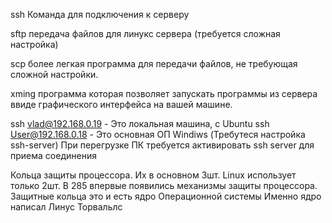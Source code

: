 ssh Команда для подключения к серверу

sftp передача файлов для линукс сервера
	(требуется сложная настройка)
	
scp более легкая программа для передачи файлов,
	не требующая сложной настройки.
	
xming программа которая позволяет запускать программы из сервера
	ввиде графического интерфейса на вашей машине.
	
ssh vlad@192.168.0.19 - Это локальная машина, с Ubuntu
ssh User@192.168.0.18 - Это основная ОП Windiws (Требутеся настройка ssh-server)
			При перегрузке ПК требуется активировать ssh server для
			приема соединения

Кольца защиты процессора. Их в основном 3шт. Linux использует только 2шт. В 285 впервые появились механизмы защиты процессора. Защитные кольца это и есть ядро Операционной системы
Именно ядро написал Линус Торвальлс 
